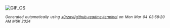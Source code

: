 <div align="justify">
<picture>
    <source media="(prefers-color-scheme: dark)" srcset="https://i.ibb.co/f9hw47g/output-gif.gif">
    <source media="(prefers-color-scheme: light)" srcset="https://i.ibb.co/f9hw47g/output-gif.gif">
    <img alt="GIF_OS" src="https://i.ibb.co/f9hw47g/output-gif.gif">
</picture>

<sub><i>Generated automatically using [x0rzavi/github-readme-terminal](https://github.com/x0rzavi/github-readme-terminal) on Mon Mar 04 03:58:20 AM MSK 2024</i></sub>

</div>

<!-- Image deletion URL: https://ibb.co/hcPzDv6/64307f633852313577857afef4ac59a2 -->